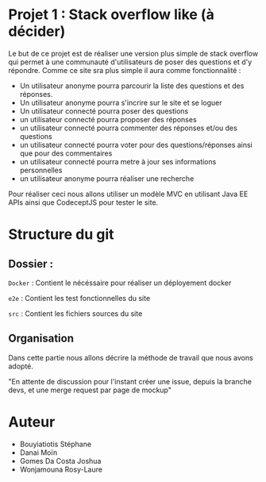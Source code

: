 # Projet 1 : Stack overflow like (à décider)

Le but de ce projet est de réaliser une version plus simple de stack overflow qui permet à une communauté d'utilisateurs de poser des questions et d'y répondre.
Comme ce site sra plus simple il aura comme fonctionnalité : 
* Un utilisateur anonyme pourra parcourir la liste des questions et des réponses.
* Un utilisateur anonyme pourra s'incrire sur le site et se loguer
* Un utilisateur connecté pourra poser des questions
* un utilisateur connecté pourra proposer des réponses
* un utilisateur connecté pourra commenter des réponses et/ou des questions
* un utilisateur connecté pourra voter pour des questions/réponses ainsi que pour des commentaires
* un utilisateur connecté pourra metre à jour ses informations personnelles
* un utilisateur anonyme pourra réaliser une recherche

Pour réaliser ceci nous allons utiliser un modèle MVC en utilisant Java EE APIs ainsi que CodeceptJS pour tester le site.

# Structure du git
## Dossier :
````Docker```` : Contient le nécéssaire pour réaliser un déployement docker

````e2e```` : Contient les test fonctionnelles du site

`````src````` : Contient les fichiers sources du site

## Organisation
Dans cette partie nous allons décrire la méthode de travail que nous avons adopté.

"En attente de discussion pour l'instant créer une issue, depuis la branche devs, et une merge request par page de mockup"






# Auteur
* Bouyiatiotis Stéphane
* Danai Moïn
* Gomes Da Costa Joshua
* Wonjamouna Rosy-Laure

